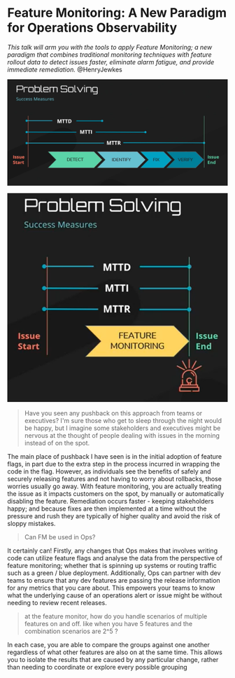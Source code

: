 # Feature Monitoring: A New Paradigm for Operations Observability

*This talk will arm you with the tools to apply Feature Monitoring; a new paradigm that combines traditional monitoring techniques with feature rollout data to detect issues faster, eliminate alarm fatigue, and provide immediate remediation.* @HenryJewkes

![problem-solving](./assets/problem-solving.png)

![problem-solving-with-feature-monitoring](./assets/problem-solving-with-feature-monitoring.png)

> Have you seen any pushback on this approach from teams or executives? I'm sure those who get to sleep through the night would be happy, but I imagine some stakeholders and executives might be nervous at the thought of people dealing with issues in the morning instead of on the spot.

The main place of pushback I have seen is in the initial adoption of feature flags, in part due to the extra step in the process incurred in wrapping the code in the flag. However, as individuals see the benefits of safely and securely releasing features and not having to worry about rollbacks, those worries usually go away. With feature monitoring, you are actually treating the issue as it impacts customers on the spot, by manually or automatically disabling the feature. Remediation occurs faster - keeping stakeholders happy; and because fixes are then implemented at a time without the pressure and rush they are typically of higher quality and avoid the risk of sloppy mistakes.

> Can FM be used in Ops?

It certainly can! Firstly, any changes that Ops makes that involves writing code can utilize feature flags and analyse the data from the perspective of feature monitoring; whether that is spinning up systems or routing traffic such as a green / blue deployment. Additionally, Ops can partner with dev teams to ensure that any dev features are passing the release information for any metrics that you care about. This empowers your teams to know what the underlying cause of an operations alert or issue might be without needing to review recent releases.

> at the feature monitor, how do you handle scenarios of multiple features on and off. like when you have 5 features and the combination scenarios are 2^5 ?

In each case, you are able to compare the groups against one another regardless of what other features are also on at the same time. This allows you to isolate the results that are caused by any particular change, rather than needing to coordinate or explore every possible grouping

